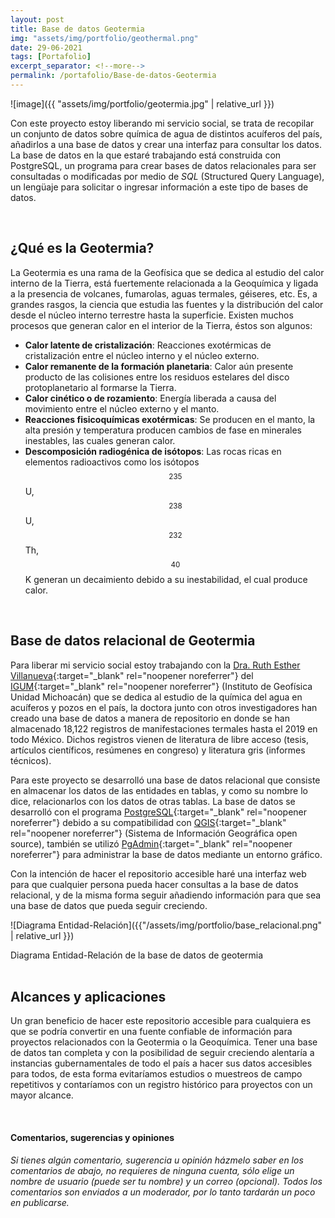 ```yaml
---
layout: post
title: Base de datos Geotermia
img: "assets/img/portfolio/geothermal.png"
date: 29-06-2021
tags: [Portafolio]
excerpt_separator: <!--more-->
permalink: /portafolio/Base-de-datos-Geotermia
---
```

![image]({{ "assets/img/portfolio/geotermia.jpg" | relative_url }})

Con este proyecto estoy liberando mi servicio social, se trata de recopilar un conjunto de datos sobre química de agua de distintos acuíferos del país, añadirlos a una base de datos y crear una interfaz para consultar los datos.<!--more--> La base de datos en la que estaré trabajando está construida con PostgreSQL, un programa para crear bases de datos relacionales para ser consultadas o modificadas por medio de _SQL_ (Structured Query Language), un lengüaje para solicitar o ingresar información a este tipo de bases de datos.

<br>

## ¿Qué es la Geotermia?
La Geotermia es una rama de la Geofísica que se dedica al estudio del calor interno de la Tierra, está fuertemente relacionada a la Geoquímica y ligada a la presencia de volcanes, fumarolas, aguas termales, géiseres, etc. Es, a grandes rasgos, la ciencia que estudia las fuentes y la distribución del calor desde el núcleo interno terrestre hasta la superficie. Existen muchos procesos que generan calor en el interior de la Tierra, éstos son algunos:

- **Calor latente de cristalización**: Reacciones exotérmicas de cristalización entre el núcleo interno y el núcleo externo.
- **Calor remanente de la formación planetaria**: Calor aún presente producto de las colisiones entre los residuos estelares del disco protoplanetario al formarse la Tierra.
- **Calor cinético o de rozamiento**: Energía liberada a causa del movimiento entre el núcleo externo y el manto.
- **Reacciones fisicoquímicas exotérmicas**: Se producen en el manto, la alta presión y temperatura producen cambios de fase en minerales inestables, las cuales generan calor.
- **Descomposición radiogénica de isótopos**: Las rocas ricas en elementos radioactivos como los isótopos $$^{235}$$U, $$^{238}$$U, $$^{232}$$Th, $$^{40}$$K generan un decaimiento debido a su inestabilidad, el cual produce calor.

<br>

## Base de datos relacional de Geotermia
Para liberar mi servicio social estoy trabajando con la [Dra. Ruth Esther Villanueva](https://www.researchgate.net/profile/Ruth-Villanueva){:target="_blank" rel="noopener noreferrer"} del [IGUM](http://igum.geofisica.unam.mx/){:target="_blank" rel="noopener noreferrer"} (Instituto de Geofísica Unidad Michoacán) que se dedica al estudio de la química del agua en acuíferos y pozos en el país, la doctora junto con otros investigadores han creado una base de datos a manera de repositorio en donde se han almacenado 18,122 registros de manifestaciones termales hasta el 2019 en todo México. Dichos registros vienen de literatura de libre acceso (tesis, artículos científicos, resúmenes en congreso) y literatura gris (informes técnicos).

Para este proyecto se desarrolló una base de datos relacional que consiste en almacenar los datos de las entidades en tablas, y como su nombre lo dice, relacionarlos con los datos de otras tablas. La base de datos se desarrolló con el programa [PostgreSQL](https://www.postgresql.org/){:target="_blank" rel="noopener noreferrer"} debido a su compatibilidad con [QGIS](https://www.qgis.org/es/site/){:target="_blank" rel="noopener noreferrer"} (Sistema de Información Geográfica open source), también se utilizó [PgAdmin](https://www.pgadmin.org/){:target="_blank" rel="noopener noreferrer"} para administrar la base de datos mediante un entorno gráfico.

Con la intención de hacer el repositorio accesible haré una interfaz web para que cualquier persona pueda hacer consultas a la base de datos relacional, y de la misma forma seguir añadiendo información para que sea una base de datos que pueda seguir creciendo.

![Diagrama Entidad-Relación]({{"/assets/img/portfolio/base_relacional.png" | relative_url }})
<figcaption style="text-align: left;">Diagrama Entidad-Relación de la base de datos de geotermia</figcaption>

<br>

## Alcances y aplicaciones
Un gran beneficio de hacer este repositorio accesible para cualquiera es que se podría convertir en una fuente confiable de información para proyectos relacionados con la Geotermia o la Geoquímica. Tener una base de datos tan completa y con la posibilidad de seguir creciendo alentaría a instancias gubernamentales de todo el país a hacer sus datos accesibles para todos, de esta forma evitaríamos estudios o muestreos de campo repetitivos y contaríamos con un registro histórico para proyectos con un mayor alcance.

<br>

#### Comentarios, sugerencias y opiniones
_Si tienes algún comentario, sugerencia u opinión házmelo saber en los comentarios de abajo, no requieres de ninguna cuenta, sólo elige un nombre de usuario (puede ser tu nombre) y un correo (opcional). Todos los comentarios son enviados a un moderador, por lo tanto tardarán un poco en publicarse._
